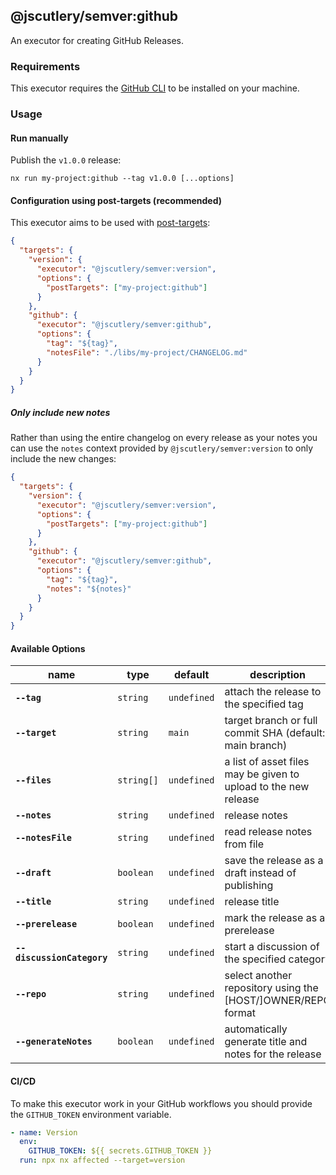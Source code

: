 ## @jscutlery/semver:github

An executor for creating GitHub Releases.

### Requirements

This executor requires the [GitHub CLI](https://cli.github.com/manual/installation) to be installed on your machine.

### Usage

#### Run manually

Publish the `v1.0.0` release:

```
nx run my-project:github --tag v1.0.0 [...options]
```

#### Configuration using post-targets (recommended)

This executor aims to be used with [post-targets](https://github.com/jscutlery/semver#post-targets):

```json
{
  "targets": {
    "version": {
      "executor": "@jscutlery/semver:version",
      "options": {
        "postTargets": ["my-project:github"]
      }
    },
    "github": {
      "executor": "@jscutlery/semver:github",
      "options": {
        "tag": "${tag}",
        "notesFile": "./libs/my-project/CHANGELOG.md"
      }
    }
  }
}
```

##### Only include new notes

Rather than using the entire changelog on every release as your notes you can use the `notes` context provided by `@jscutlery/semver:version` to only include the new changes:

```json
{
  "targets": {
    "version": {
      "executor": "@jscutlery/semver:version",
      "options": {
        "postTargets": ["my-project:github"]
      }
    },
    "github": {
      "executor": "@jscutlery/semver:github",
      "options": {
        "tag": "${tag}",
        "notes": "${notes}"
      }
    }
  }
}
```

#### Available Options

| name                       | type       | default     | description                                                     |
| -------------------------- | ---------- | ----------- | --------------------------------------------------------------- |
| **`--tag`**                | `string`   | `undefined` | attach the release to the specified tag                         |
| **`--target`**             | `string`   | `main`      | target branch or full commit SHA (default: main branch)         |
| **`--files`**              | `string[]` | `undefined` | a list of asset files may be given to upload to the new release |
| **`--notes`**              | `string`   | `undefined` | release notes                                                   |
| **`--notesFile`**          | `string`   | `undefined` | read release notes from file                                    |
| **`--draft`**              | `boolean`  | `undefined` | save the release as a draft instead of publishing               |
| **`--title`**              | `string`   | `undefined` | release title                                                   |
| **`--prerelease`**         | `boolean`  | `undefined` | mark the release as a prerelease                                |
| **`--discussionCategory`** | `string`   | `undefined` | start a discussion of the specified category                    |
| **`--repo`**               | `string`   | `undefined` | select another repository using the [HOST/]OWNER/REPO format    |
| **`--generateNotes`**      | `boolean`  | `undefined` | automatically generate title and notes for the release          |

#### CI/CD

To make this executor work in your GitHub workflows you should provide the `GITHUB_TOKEN` environment variable.

```yml
- name: Version
  env:
    GITHUB_TOKEN: ${{ secrets.GITHUB_TOKEN }}
  run: npx nx affected --target=version
```
